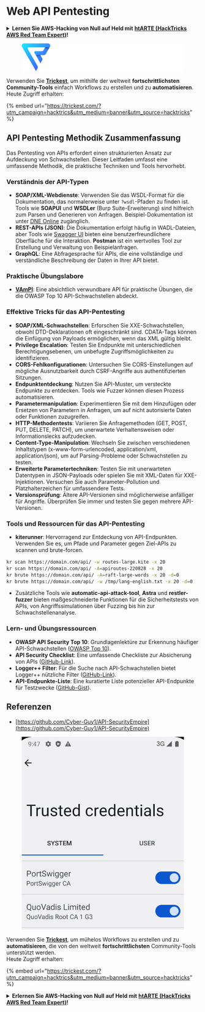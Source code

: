 # Web API Pentesting

<details>

<summary><strong>Lernen Sie AWS-Hacking von Null auf Held mit</strong> <a href="https://training.hacktricks.xyz/courses/arte"><strong>htARTE (HackTricks AWS Red Team Expert)</strong></a><strong>!</strong></summary>

Andere Möglichkeiten, HackTricks zu unterstützen:

* Wenn Sie Ihr **Unternehmen in HackTricks beworben sehen möchten** oder **HackTricks im PDF-Format herunterladen möchten**, überprüfen Sie die [**ABONNEMENTPLÄNE**](https://github.com/sponsors/carlospolop)!
* Holen Sie sich das [**offizielle PEASS & HackTricks-Merchandise**](https://peass.creator-spring.com)
* Entdecken Sie [**The PEASS Family**](https://opensea.io/collection/the-peass-family), unsere Sammlung exklusiver [**NFTs**](https://opensea.io/collection/the-peass-family)
* **Treten Sie der** 💬 [**Discord-Gruppe**](https://discord.gg/hRep4RUj7f) oder der [**Telegram-Gruppe**](https://t.me/peass) bei oder **folgen** Sie uns auf **Twitter** 🐦 [**@carlospolopm**](https://twitter.com/hacktricks\_live)**.**
* **Teilen Sie Ihre Hacking-Tricks, indem Sie PRs an die** [**HackTricks**](https://github.com/carlospolop/hacktricks) und [**HackTricks Cloud**](https://github.com/carlospolop/hacktricks-cloud) GitHub-Repositories einreichen.

</details>

<figure><img src="../../.gitbook/assets/image (3) (1) (1) (1) (1) (1) (1).png" alt=""><figcaption></figcaption></figure>

Verwenden Sie [**Trickest**](https://trickest.com/?utm\_campaign=hacktrics\&utm\_medium=banner\&utm\_source=hacktricks), um mithilfe der weltweit **fortschrittlichsten Community-Tools** einfach Workflows zu erstellen und zu **automatisieren**.\
Heute Zugriff erhalten:

{% embed url="https://trickest.com/?utm_campaign=hacktrics&utm_medium=banner&utm_source=hacktricks" %}

## API Pentesting Methodik Zusammenfassung

Das Pentesting von APIs erfordert einen strukturierten Ansatz zur Aufdeckung von Schwachstellen. Dieser Leitfaden umfasst eine umfassende Methodik, die praktische Techniken und Tools hervorhebt.

### **Verständnis der API-Typen**

* **SOAP/XML-Webdienste**: Verwenden Sie das WSDL-Format für die Dokumentation, das normalerweise unter `?wsdl`-Pfaden zu finden ist. Tools wie **SOAPUI** und **WSDLer** (Burp Suite-Erweiterung) sind hilfreich zum Parsen und Generieren von Anfragen. Beispiel-Dokumentation ist unter [DNE Online](http://www.dneonline.com/calculator.asmx) zugänglich.
* **REST-APIs (JSON)**: Die Dokumentation erfolgt häufig in WADL-Dateien, aber Tools wie [Swagger UI](https://swagger.io/tools/swagger-ui/) bieten eine benutzerfreundlichere Oberfläche für die Interaktion. **Postman** ist ein wertvolles Tool zur Erstellung und Verwaltung von Beispielanfragen.
* **GraphQL**: Eine Abfragesprache für APIs, die eine vollständige und verständliche Beschreibung der Daten in Ihrer API bietet.

### **Praktische Übungslabore**

* [**VAmPI**](https://github.com/erev0s/VAmPI): Eine absichtlich verwundbare API für praktische Übungen, die die OWASP Top 10 API-Schwachstellen abdeckt.

### **Effektive Tricks für das API-Pentesting**

* **SOAP/XML-Schwachstellen**: Erforschen Sie XXE-Schwachstellen, obwohl DTD-Deklarationen oft eingeschränkt sind. CDATA-Tags können die Einfügung von Payloads ermöglichen, wenn das XML gültig bleibt.
* **Privilege Escalation**: Testen Sie Endpunkte mit unterschiedlichen Berechtigungsebenen, um unbefugte Zugriffsmöglichkeiten zu identifizieren.
* **CORS-Fehlkonfigurationen**: Untersuchen Sie CORS-Einstellungen auf mögliche Ausnutzbarkeit durch CSRF-Angriffe aus authentifizierten Sitzungen.
* **Endpunktentdeckung**: Nutzen Sie API-Muster, um versteckte Endpunkte zu entdecken. Tools wie Fuzzer können diesen Prozess automatisieren.
* **Parametermanipulation**: Experimentieren Sie mit dem Hinzufügen oder Ersetzen von Parametern in Anfragen, um auf nicht autorisierte Daten oder Funktionen zuzugreifen.
* **HTTP-Methodentests**: Variieren Sie Anfragemethoden (GET, POST, PUT, DELETE, PATCH), um unerwartete Verhaltensweisen oder Informationslecks aufzudecken.
* **Content-Type-Manipulation**: Wechseln Sie zwischen verschiedenen Inhaltstypen (x-www-form-urlencoded, application/xml, application/json), um auf Parsing-Probleme oder Schwachstellen zu testen.
* **Erweiterte Parametertechniken**: Testen Sie mit unerwarteten Datentypen in JSON-Payloads oder spielen Sie mit XML-Daten für XXE-Injektionen. Versuchen Sie auch Parameter-Pollution und Platzhalterzeichen für umfassendere Tests.
* **Versionsprüfung**: Ältere API-Versionen sind möglicherweise anfälliger für Angriffe. Überprüfen Sie immer und testen Sie gegen mehrere API-Versionen.

### **Tools und Ressourcen für das API-Pentesting**

* **kiterunner**: Hervorragend zur Entdeckung von API-Endpunkten. Verwenden Sie es, um Pfade und Parameter gegen Ziel-APIs zu scannen und brute-forcen.
```bash
kr scan https://domain.com/api/ -w routes-large.kite -x 20
kr scan https://domain.com/api/ -A=apiroutes-220828 -x 20
kr brute https://domain.com/api/ -A=raft-large-words -x 20 -d=0
kr brute https://domain.com/api/ -w /tmp/lang-english.txt -x 20 -d=0
```
* Zusätzliche Tools wie **automatic-api-attack-tool**, **Astra** und **restler-fuzzer** bieten maßgeschneiderte Funktionen für die Sicherheitstests von APIs, von Angriffssimulationen über Fuzzing bis hin zur Schwachstellenanalyse.

### **Lern- und Übungsressourcen**

* **OWASP API Security Top 10**: Grundlagenlektüre zur Erkennung häufiger API-Schwachstellen ([OWASP Top 10](https://github.com/OWASP/API-Security/blob/master/2019/en/dist/owasp-api-security-top-10.pdf)).
* **API Security Checklist**: Eine umfassende Checkliste zur Absicherung von APIs ([GitHub-Link](https://github.com/shieldfy/API-Security-Checklist)).
* **Logger++ Filter**: Für die Suche nach API-Schwachstellen bietet Logger++ nützliche Filter ([GitHub-Link](https://github.com/bnematzadeh/LoggerPlusPlus-API-Filters)).
* **API-Endpunkte-Liste**: Eine kuratierte Liste potenzieller API-Endpunkte für Testzwecke ([GitHub-Gist](https://gist.github.com/yassineaboukir/8e12adefbd505ef704674ad6ad48743d)).

## Referenzen

* [https://github.com/Cyber-Guy1/API-SecurityEmpire](https://github.com/Cyber-Guy1/API-SecurityEmpire)

<figure><img src="../../.gitbook/assets/image (3) (1) (1) (1) (1) (1) (1) (1).png" alt=""><figcaption></figcaption></figure>

Verwenden Sie [**Trickest**](https://trickest.com/?utm\_campaign=hacktrics\&utm\_medium=banner\&utm\_source=hacktricks), um mühelos Workflows zu erstellen und zu **automatisieren**, die von den weltweit **fortschrittlichsten** Community-Tools unterstützt werden.\
Heute Zugriff erhalten:

{% embed url="https://trickest.com/?utm_campaign=hacktrics&utm_medium=banner&utm_source=hacktricks" %}

<details>

<summary><strong>Erlernen Sie AWS-Hacking von Null auf Held mit</strong> <a href="https://training.hacktricks.xyz/courses/arte"><strong>htARTE (HackTricks AWS Red Team Expert)</strong></a><strong>!</strong></summary>

Andere Möglichkeiten, HackTricks zu unterstützen:

* Wenn Sie Ihr **Unternehmen in HackTricks beworben sehen möchten** oder **HackTricks im PDF-Format herunterladen möchten**, überprüfen Sie die [**ABONNEMENTPLÄNE**](https://github.com/sponsors/carlospolop)!
* Holen Sie sich das [**offizielle PEASS & HackTricks-Merchandise**](https://peass.creator-spring.com)
* Entdecken Sie [**The PEASS Family**](https://opensea.io/collection/the-peass-family), unsere Sammlung exklusiver [**NFTs**](https://opensea.io/collection/the-peass-family)
* **Treten Sie der** 💬 [**Discord-Gruppe**](https://discord.gg/hRep4RUj7f) oder der [**Telegram-Gruppe**](https://t.me/peass) bei oder **folgen** Sie uns auf **Twitter** 🐦 [**@carlospolopm**](https://twitter.com/hacktricks\_live)**.**
* **Teilen Sie Ihre Hacking-Tricks, indem Sie PRs an die** [**HackTricks**](https://github.com/carlospolop/hacktricks) und [**HackTricks Cloud**](https://github.com/carlospolop/hacktricks-cloud) GitHub-Repositories einreichen.

</details>
